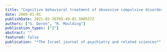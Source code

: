 ```yaml
---
title: "Cognitive behavioral treatment of obsessive compulsive disorder: a broader framework."
date: 2009-01-01
publishDate: 2021-02-26T05:49:02.500557Z
authors: ["G. Doron", "R. Moulding"]
publication_types: ["2"]
abstract: ""
featured: false
publication: "*The Israel journal of psychiatry and related sciences*"
---
```


